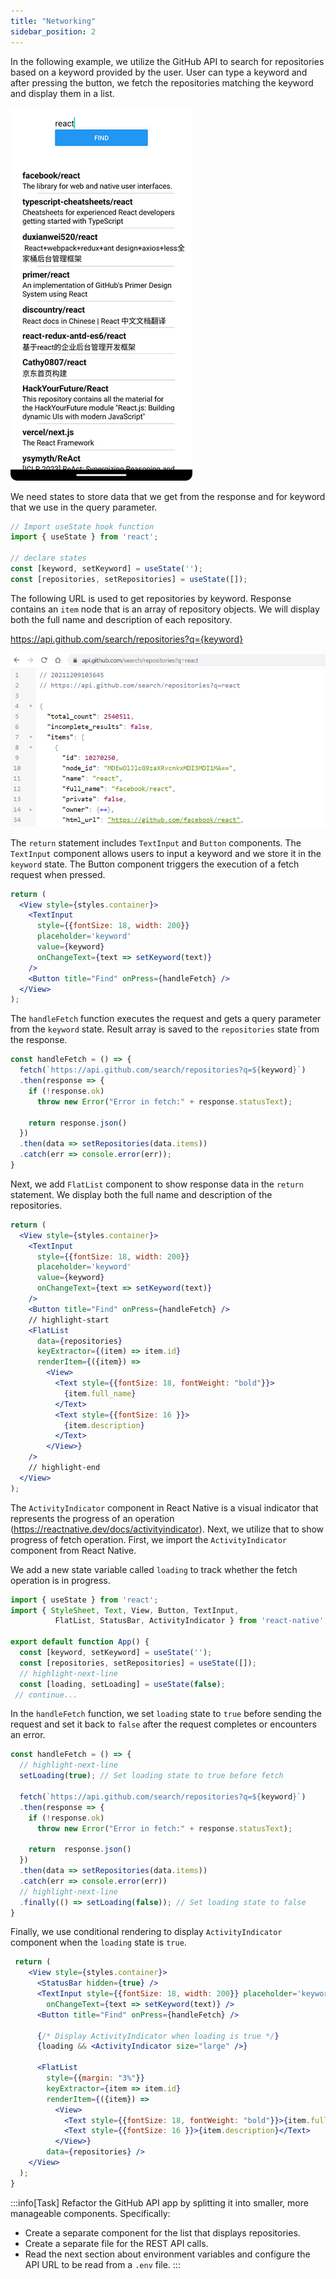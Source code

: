 ```yaml
---
title: "Networking"
sidebar_position: 2
---
```

In the following example, we utilize the GitHub API to search for repositories based on a keyword provided by the user. User can type a keyword and after pressing the button, we fetch the repositories matching the keyword and display them in a list.

![](img/github2.png)

We need states to store data that we get from the response and for keyword that we use in the query parameter.
```js
// Import useState hook function
import { useState } from 'react';

// declare states
const [keyword, setKeyword] = useState('');
const [repositories, setRepositories] = useState([]);
```
The following URL is used to get repositories by keyword. Response contains an `item` node that is an array of repository objects. We will display both the full name and description of each repository.

https://api.github.com/search/repositories?q={keyword}

![](img/github1.png)

The `return` statement includes `TextInput` and `Button` components. The `TextInput` component allows users to input a keyword and we store it in the `keyword` state. The Button component triggers the execution of a fetch request when pressed.
```jsx
return (
  <View style={styles.container}>
    <TextInput 
      style={{fontSize: 18, width: 200}} 
      placeholder='keyword' 
      value={keyword}
      onChangeText={text => setKeyword(text)} 
    />
    <Button title="Find" onPress={handleFetch} />
  </View>
);
```
The `handleFetch` function executes the request and gets a query parameter from the `keyword` state. Result array is saved to the `repositories` state from the response.
```js
const handleFetch = () => {
  fetch(`https://api.github.com/search/repositories?q=${keyword}`)
  .then(response => {
    if (!response.ok)
      throw new Error("Error in fetch:" + response.statusText);
      
    return response.json()
  })
  .then(data => setRepositories(data.items))
  .catch(err => console.error(err));    
}
```
Next, we add `FlatList` component to show response data in the `return` statement. We display both the full name and description of the repositories.
```jsx
return (
  <View style={styles.container}>
    <TextInput 
      style={{fontSize: 18, width: 200}} 
      placeholder='keyword' 
      value={keyword}
      onChangeText={text => setKeyword(text)} 
    />
    <Button title="Find" onPress={handleFetch} />
    // highlight-start
    <FlatList
      data={repositories} 
      keyExtractor={(item) => item.id}
      renderItem={({item}) =>
        <View>
          <Text style={{fontSize: 18, fontWeight: "bold"}}>
            {item.full_name}
          </Text>
          <Text style={{fontSize: 16 }}>
            {item.description}
          </Text>
        </View>}
    /> 
    // highlight-end
  </View>
);
```
The `ActivityIndicator` component in React Native is a visual indicator that represents the progress of an operation (https://reactnative.dev/docs/activityindicator). Next, we utilize that to show progress of fetch operation. First, we import the `ActivityIndicator` component from React Native.

We add a new state variable called `loading` to track whether the fetch operation is in progress.
```js
import { useState } from 'react';
import { StyleSheet, Text, View, Button, TextInput, 
          FlatList, StatusBar, ActivityIndicator } from 'react-native';

export default function App() {
  const [keyword, setKeyword] = useState('');
  const [repositories, setRepositories] = useState([]);
  // highlight-next-line
  const [loading, setLoading] = useState(false);
 // continue...
```
In the `handleFetch` function, we set `loading` state to `true` before sending the request and set it back to `false` after the request completes or encounters an error.
```js
const handleFetch = () => {
  // highlight-next-line
  setLoading(true); // Set loading state to true before fetch
    
  fetch(`https://api.github.com/search/repositories?q=${keyword}`)
  .then(response => {    
    if (!response.ok)
      throw new Error("Error in fetch:" + response.statusText);
      
    return  response.json()
  })
  .then(data => setRepositories(data.items))
  .catch(err => console.error(err))
  // highlight-next-line
  .finally(() => setLoading(false)); // Set loading state to false   
}
```
Finally, we use conditional rendering to display `ActivityIndicator` component when the `loading` state is `true`.
```jsx
 return (
    <View style={styles.container}>
      <StatusBar hidden={true} />
      <TextInput style={{fontSize: 18, width: 200}} placeholder='keyword' 
        onChangeText={text => setKeyword(text)} />
      <Button title="Find" onPress={handleFetch} />
      
      {/* Display ActivityIndicator when loading is true */}
      {loading && <ActivityIndicator size="large" />}
      
      <FlatList 
        style={{margin: "3%"}}
        keyExtractor={item => item.id} 
        renderItem={({item}) => 
          <View>
            <Text style={{fontSize: 18, fontWeight: "bold"}}>{item.full_name}</Text>
            <Text style={{fontSize: 16 }}>{item.description}</Text>
          </View>}
        data={repositories} /> 
    </View>
  );
}
```
:::info[Task]
Refactor the GitHub API app by splitting it into smaller, more manageable components. Specifically:

- Create a separate component for the list that displays repositories.
- Create a separate file for the REST API calls.
- Read the next section about environment variables and configure the API URL to be read from a `.env` file.
:::